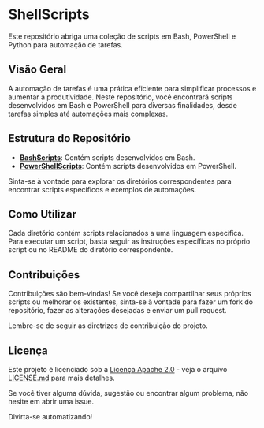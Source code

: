 # ShellScripts
Este repositório abriga uma coleção de scripts em Bash, PowerShell e Python para automação de tarefas.

## Visão Geral
A automação de tarefas é uma prática eficiente para simplificar processos e aumentar a produtividade. Neste repositório, você encontrará scripts desenvolvidos em Bash e PowerShell para diversas finalidades, desde tarefas simples até automações mais complexas.

## Estrutura do Repositório
- [**BashScripts**](./BashScripts): Contém scripts desenvolvidos em Bash.
- [**PowerShellScripts**](./PowerShellScripts): Contém scripts desenvolvidos em PowerShell.

Sinta-se à vontade para explorar os diretórios correspondentes para encontrar scripts específicos e exemplos de automações.

## Como Utilizar
Cada diretório contém scripts relacionados a uma linguagem específica. Para executar um script, basta seguir as instruções específicas no próprio script ou no README do diretório correspondente.

## Contribuições
Contribuições são bem-vindas! Se você deseja compartilhar seus próprios scripts ou melhorar os existentes, sinta-se à vontade para fazer um fork do repositório, fazer as alterações desejadas e enviar um pull request.

Lembre-se de seguir as diretrizes de contribuição do projeto.

## Licença
Este projeto é licenciado sob a [Licença Apache 2.0](./LICENSE.md) - veja o arquivo [LICENSE.md](./LICENSE.md) para mais detalhes.

Se você tiver alguma dúvida, sugestão ou encontrar algum problema, não hesite em abrir uma issue.

Divirta-se automatizando!
